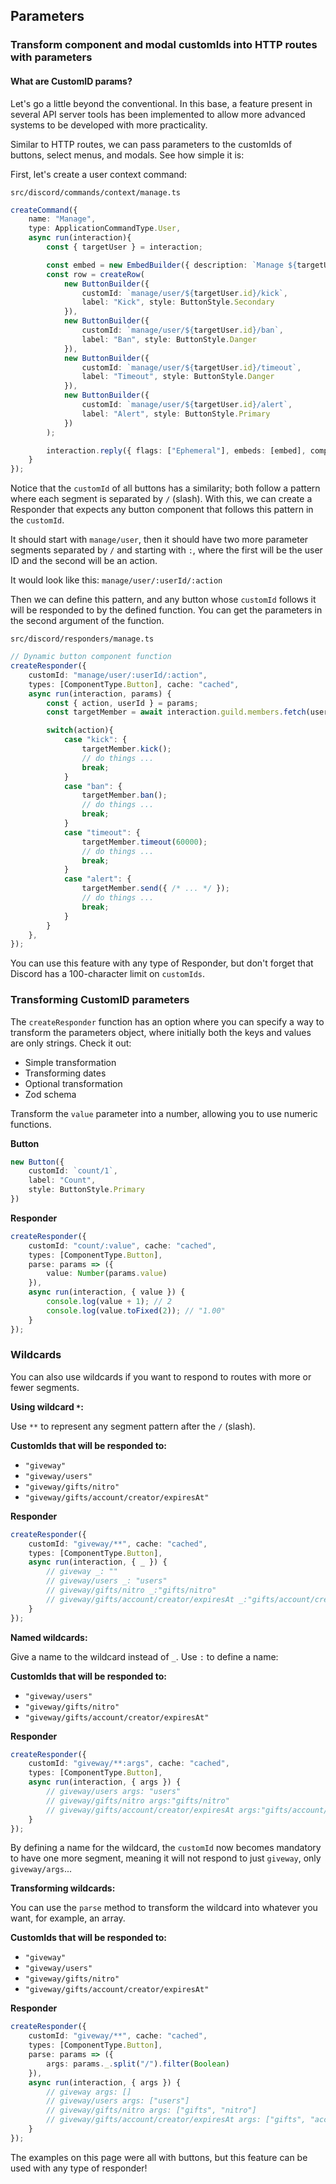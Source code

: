 ## Parameters

### Transform component and modal customIds into HTTP routes with parameters

#### What are CustomID params?
Let's go a little beyond the conventional. In this base, a feature present in several API server tools has been implemented to allow more advanced systems to be developed with more practicality.

Similar to HTTP routes, we can pass parameters to the customIds of buttons, select menus, and modals. See how simple it is:

First, let's create a user context command:

`src/discord/commands/context/manage.ts`
```typescript
createCommand({
    name: "Manage",
    type: ApplicationCommandType.User,
    async run(interaction){
        const { targetUser } = interaction;

        const embed = new EmbedBuilder({ description: `Manage ${targetUser}` });
        const row = createRow(
            new ButtonBuilder({ 
                customId: `manage/user/${targetUser.id}/kick`, 
                label: "Kick", style: ButtonStyle.Secondary 
            }),
            new ButtonBuilder({ 
                customId: `manage/user/${targetUser.id}/ban`, 
                label: "Ban", style: ButtonStyle.Danger 
            }),
            new ButtonBuilder({ 
                customId: `manage/user/${targetUser.id}/timeout`, 
                label: "Timeout", style: ButtonStyle.Danger 
            }),
            new ButtonBuilder({ 
                customId: `manage/user/${targetUser.id}/alert`, 
                label: "Alert", style: ButtonStyle.Primary 
            })
        );

        interaction.reply({ flags: ["Ephemeral"], embeds: [embed], components: [row] });
    }
});
```
Notice that the `customId` of all buttons has a similarity; both follow a pattern where each segment is separated by `/` (slash).
With this, we can create a Responder that expects any button component that follows this pattern in the `customId`.

It should start with `manage/user`, then it should have two more parameter segments separated by `/` and starting with `:`, where the first will be the user ID and the second will be an action.

It would look like this: `manage/user/:userId/:action`

Then we can define this pattern, and any button whose `customId` follows it will be responded to by the defined function. You can get the parameters in the second argument of the function.

`src/discord/responders/manage.ts`
```typescript
// Dynamic button component function
createResponder({
    customId: "manage/user/:userId/:action",
    types: [ComponentType.Button], cache: "cached",
    async run(interaction, params) {
        const { action, userId } = params;
        const targetMember = await interaction.guild.members.fetch(userId);

        switch(action){
            case "kick": {
                targetMember.kick();
                // do things ...
                break;
            }
            case "ban": {
                targetMember.ban();
                // do things ...
                break;
            }
            case "timeout": {
                targetMember.timeout(60000);
                // do things ...
                break;
            }
            case "alert": {
                targetMember.send({ /* ... */ });
                // do things ...
                break;
            }
        }
    },
});
```
You can use this feature with any type of Responder, but don't forget that Discord has a 100-character limit on `customIds`.

### Transforming CustomID parameters
The `createResponder` function has an option where you can specify a way to transform the parameters object, where initially both the keys and values are only strings. Check it out:

*   Simple transformation
*   Transforming dates
*   Optional transformation
*   Zod schema

Transform the `value` parameter into a number, allowing you to use numeric functions.

**Button**
```typescript
new Button({
    customId: `count/1`,
    label: "Count", 
    style: ButtonStyle.Primary 
})
```

**Responder**
```typescript
createResponder({
    customId: "count/:value", cache: "cached",
    types: [ComponentType.Button],
    parse: params => ({ 
        value: Number(params.value) 
    }), 
    async run(interaction, { value }) {
        console.log(value + 1); // 2
        console.log(value.toFixed(2)); // "1.00"
    }
});
```

### Wildcards
You can also use wildcards if you want to respond to routes with more or fewer segments.

**Using wildcard `*`:**

Use `**` to represent any segment pattern after the `/` (slash).

**CustomIds that will be responded to:**

*   `"giveway"`
*   `"giveway/users"`
*   `"giveway/gifts/nitro"`
*   `"giveway/gifts/account/creator/expiresAt"`

**Responder**
```typescript
createResponder({
    customId: "giveway/**", cache: "cached",
    types: [ComponentType.Button],
    async run(interaction, { _ }) {
        // giveway _: ""
        // giveway/users _: "users"
        // giveway/gifts/nitro _:"gifts/nitro"
        // giveway/gifts/account/creator/expiresAt _:"gifts/account/creator/expiresAt"
    }
});
```

**Named wildcards:**

Give a name to the wildcard instead of `_`. Use `:` to define a name:

**CustomIds that will be responded to:**

*   `"giveway/users"`
*   `"giveway/gifts/nitro"`
*   `"giveway/gifts/account/creator/expiresAt"`

**Responder**
```typescript
createResponder({
    customId: "giveway/**:args", cache: "cached",
    types: [ComponentType.Button],
    async run(interaction, { args }) {
        // giveway/users args: "users"
        // giveway/gifts/nitro args:"gifts/nitro"
        // giveway/gifts/account/creator/expiresAt args:"gifts/account/creator/expiresAt"
    }
});
```
By defining a name for the wildcard, the `customId` now becomes mandatory to have one more segment, meaning it will not respond to just `giveway`, only `giveway/args`...

**Transforming wildcards:**

You can use the `parse` method to transform the wildcard into whatever you want, for example, an array.

**CustomIds that will be responded to:**

*   `"giveway"`
*   `"giveway/users"`
*   `"giveway/gifts/nitro"`
*   `"giveway/gifts/account/creator/expiresAt"`

**Responder**
```typescript
createResponder({
    customId: "giveway/**", cache: "cached",
    types: [ComponentType.Button],
    parse: params => ({
        args: params._.split("/").filter(Boolean)
    }),
    async run(interaction, { args }) {
        // giveway args: []
        // giveway/users args: ["users"]
        // giveway/gifts/nitro args: ["gifts", "nitro"]
        // giveway/gifts/account/creator/expiresAt args: ["gifts", "account", "creator", "expiresAt"]
    }
});
```

The examples on this page were all with buttons, but this feature can be used with any type of responder!


